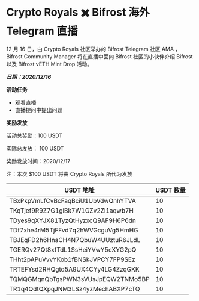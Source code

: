 # Crypto Royals ✖️ Bifrost 海外 Telegram 直播

12 月 16 日，由 Crypto Royals 社区举办的 Bifrost Telegram 社区 AMA ，Bifrost Community Manager 将在直播中面向 Bifrost 社区的小伙伴介绍 Bifrost 以及 Bifrost vETH Mint Drop 活动。

***日期：2020/12/16***

**活动任务**

  - 观看直播
  - 直播提问中提出问题

**奖励发放**

活动总奖励：100 USDT

实际总发放： 100 USDT

奖励发放时间：2020/12/17

注：本次 $100 USDT 将由 Crypto Royals 所代为发放

| USDT 地址                            | USDT 数量 |
| ---------------------------------- | ------- |
| TBxPkpVmLfCvBcFaqBciU1UbVdwQnhYTVA | 10      |
| TKqTjef9R9Z7G1giBk7W1GZv2Zi1aqwb7H | 10      |
| TDyes9qXYJX81TyzQtHyzxcQ9AF9H6P6dn | 10      |
| TDf7xhe4rM5TjFFvd7q2hWVGcguVg5HmHG | 10      |
| TBJEqFD2h6HnaCH4N7QbuW4UUztuR6JLdL | 10      |
| TGERQv27Qt8xfTdL1SsHeiYVwY5cXYG2pQ | 10      |
| THht2pAPuVvvYKob1fBNSkJVPCY7FP9SEz | 10      |
| TRTEFYsd2RHQgtd5A9UX4CYy4LG4ZzqGKK | 10      |
| TQMQGMqnQbTgsPWN3sVUsJpEQW2TNMo5BP | 10      |
| TR1q4QdtQXpqJNM3LSz4yzMechABXP7cTQ | 10      |